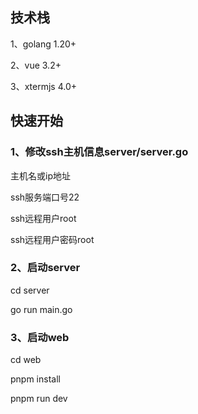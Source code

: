 ## 技术栈

1、golang 1.20+

2、vue 3.2+

3、xtermjs 4.0+



## 快速开始

### 1、修改ssh主机信息server/server.go

主机名或ip地址

ssh服务端口号22

ssh远程用户root

ssh远程用户密码root



### 2、启动server

cd  server

go run main.go



### 3、启动web

cd web

pnpm install

pnpm run dev
